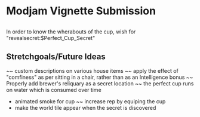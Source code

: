 # Modjam Vignette Submission

##
In order to know the wherabouts of the cup, wish for "revealsecret:$Perfect_Cup_Secret"

## Stretchgoals/Future Ideas
~~ custom descriptions on various house items
~~ apply the effect of "comfiness" as per sitting in a chair, rather than as an Intelligence bonus
~~ Properly add brewer's reliquary as a secret location
~~ the perfect cup runs on water which is consumed over time
* animated smoke for cup
~~ increase rep by equiping the cup
* make the world tile appear when the secret is discovered